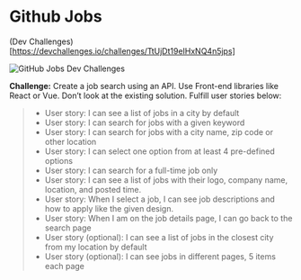 # Github Jobs

(Dev Challenges)[https://devchallenges.io/challenges/TtUjDt19eIHxNQ4n5jps]

![GitHub Jobs Dev Challenges](https://firebasestorage.googleapis.com/v0/b/devchallenges-1234.appspot.com/o/challengesDesigns%2FJobSearchThumbnail.png?alt=media&token=59d40095-f280-478f-a8c9-dc9d49f14471)

**Challenge:** Create a job search using an API. Use Front-end libraries like React or Vue. Don’t look at the existing solution. Fulfill user stories below:

> - User story: I can see a list of jobs in a city by default
> - User story: I can search for jobs with a given keyword
> - User story: I can search for jobs with a city name, zip code or other location
> - User story: I can select one option from at least 4 pre-defined options
> - User story: I can search for a full-time job only
> - User story: I can see a list of jobs with their logo, company name, location, and posted time.
> - User story: When I select a job, I can see job descriptions and how to apply like the given design.
> - User story: When I am on the job details page, I can go back to the search page
> - User story (optional): I can see a list of jobs in the closest city from my location by default
> - User story (optional): I can see jobs in different pages, 5 items each page
